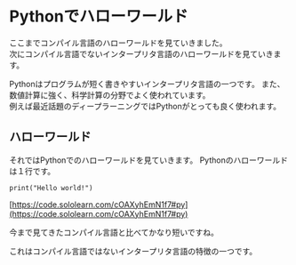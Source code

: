 # Pythonでハローワールド

ここまでコンパイル言語のハローワールドを見ていきました。  
次にコンパイル言語でないインタープリタ言語のハローワールドを見ていきます。

Pythonはプログラムが短く書きやすいインタープリタ言語の一つです。
また、数値計算に強く、科学計算の分野でよく使われています。  
例えば最近話題のディープラーニングではPythonがとっても良く使われます。

## ハローワールド

それではPythonでのハローワールドを見ていきます。
Pythonのハローワールドは１行です。

	print("Hello world!")

[https://code.sololearn.com/cOAXyhEmN1f7#py](https://code.sololearn.com/cOAXyhEmN1f7#py)

今まで見てきたコンパイル言語と比べてかなり短いですね。

これはコンパイル言語ではないインタープリタ言語の特徴の一つです。



